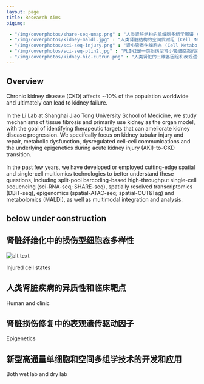 ```yaml
---
layout: page
title: Research Aims
bigimg:

 - "/img/coverphotos/share-seq-umap.png" : "人类肾脏结构的单细胞多组学图谱 (Cell Metabolism 2024)"
 - "/img/coverphotos/kidney-maldi.jpg" : "人类肾脏结构的空间代谢组 (Cell Metabolism 2024)"
 - "/img/coverphotos/sci-seq-injury.png" : "肾小管损伤细胞态 (Cell Metabolism 2022；左图被选为NIDDK annual report唯一插图)"
 - "/img/coverphotos/sci-seq-plin2.jpg" : "PLIN2是一类损伤型肾小管细胞态的脂滴标志物 (Cell Metabolism 2022)"
 - "/img/coverphotos/kidney-hic-cutrun.png" : "人类肾脏的三维基因组和表观遗传组 (Scientific Data 2022)"
---
```


## Overview

Chronic kidney disease (CKD) affects ∼10% of the population worldwide and ultimately can lead to kidney failure. <br><br>In the Li Lab at Shanghai Jiao Tong University School of Medicine, we study mechanisms of tissue fibrosis and primarily use kidney as the organ model, with the goal of identifying therapeutic targets that can ameliorate kidney disease progression. We specifcally focus on kidney tubular injury and repair, metabolic dysfunction, dysregulated cell-cell communications and the underlying epigenetics during acute kidney injury (AKI)-to-CKD transition. <br><br>
In the past few years, we have developed or employed cutting-edge spatial and single-cell multiomics technologies to better understand these questions, including split-pool barcoding-based high-throughput single-cell sequencing (sci-RNA-seq; SHARE-seq), spatially resolved transcriptomics (DBiT-seq), epigenomics (spatial-ATAC-seq; spatial-CUT&Tag) and metabolomics (MALDI), as well as multimodal integration and analysis.

## below under construction

## 肾脏纤维化中的损伤型细胞态多样性

![alt text](/img/research/Background_integrative.png "Example of genetic background effects")

Injured cell states

## 人类肾脏疾病的异质性和临床靶点

Human and clinic

## 肾脏损伤修复中的表观遗传驱动因子

Epigenetics

## 新型高通量单细胞和空间多组学技术的开发和应用

Both wet lab and dry lab

